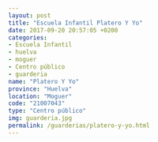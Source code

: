 ```yaml
---
layout: post
title: "Escuela Infantil Platero Y Yo"
date: 2017-09-20 20:57:05 +0200
categories:
- Escuela Infantil
- huelva
- moguer
- Centro público
- guarderia
name: "Platero Y Yo"
province: "Huelva"
location: "Moguer"
code: "21007043"
type: "Centro público"
img: guarderia.jpg
permalink: /guarderias/platero-y-yo.html
---
```

